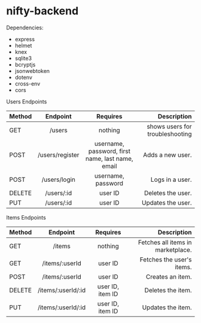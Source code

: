# nifty-backend

Dependencies:
* express
* helmet
* knex
* sqlite3
* bcryptjs
* jsonwebtoken
* dotenv
* cross-env
* cors

Users Endpoints

| Method | Endpoint | Requires | Description |
| ------ |:--------:|:--------:| -----------:|
| GET    | /users   | nothing | shows users for troubleshooting |
| POST   | /users/register | username, password, first name, last name, email | Adds a new user. |
| POST   | /users/login | username, password | Logs in a user. |
| DELETE | /users/:id | user ID | Deletes the user. |
| PUT    | /users/:id | user ID | Updates the user. |


Items Endpoints

| Method | Endpoint | Requires | Description |
| ------ |:--------:|:--------:| -----------:|
| GET    | /items   | nothing  | Fetches all items in marketplace. |
| GET    | /items/:userId | user ID | Fetches the user's items. |
| POST   | /items/:userId | user ID | Creates an item. |
| DELETE | /items/:userId/:id | user ID, item ID | Deletes the item. |
| PUT    | /items/:userId/:id | user ID, item ID | Updates the item. |
